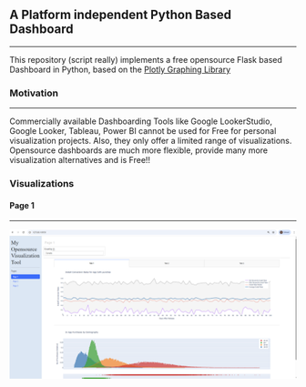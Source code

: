 ## A Platform independent Python Based Dashboard
---
This repository (script really) implements a free opensource Flask based Dashboard in Python, based on the [Plotly Graphing Library](https://plotly.com/python/)

### Motivation
---
Commercially available Dashboarding Tools like Google LookerStudio, Google Looker, Tableau, Power BI cannot be used for Free for personal visualization projects. Also, they only offer a limited range of visualizations.
Opensource dashboards are much more flexible, provide many more visualization alternatives and is Free!!

### Visualizations
#### Page 1
---
![Page_1](https://github.com/SubhraSMukherjee/Dashboard_App/blob/main/screenshots/Page1.PNG)
